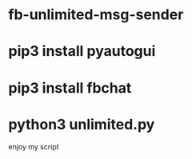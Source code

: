# fb-unlimited-msg-sender
# pip3 install pyautogui
# pip3 install fbchat
# python3 unlimited.py

enjoy  my script
